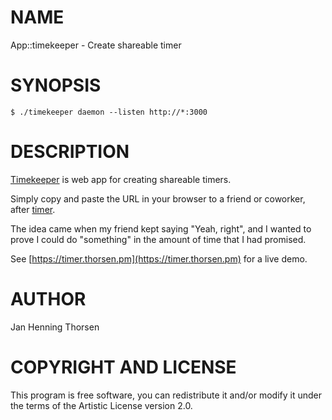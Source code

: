 # NAME

App::timekeeper - Create shareable timer

# SYNOPSIS

    $ ./timekeeper daemon --listen http://*:3000

# DESCRIPTION

[Timekeeper](https://github.com/jhthorsen/app-timekeeper) is web app for
creating shareable timers.

Simply copy and paste the URL in your browser to a friend or coworker, after
[timer](https://timer.thorsen.pm).

The idea came when my friend kept saying "Yeah, right", and I wanted to prove I
could do "something" in the amount of time that I had promised.

See [https://timer.thorsen.pm](https://timer.thorsen.pm) for a live demo.

# AUTHOR

Jan Henning Thorsen

# COPYRIGHT AND LICENSE

This program is free software, you can redistribute it and/or modify it under
the terms of the Artistic License version 2.0.
